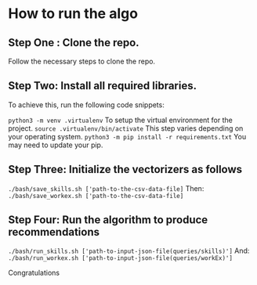 # How to run the algo

## Step One : Clone the repo.
Follow the necessary steps to clone the repo.

## Step Two: Install all required libraries.
To achieve this, run the following code snippets:

`python3 -m venv .virtualenv`
To setup the virtual environment for the project.
`source .virtualenv/bin/activate`
This step varies depending on your operating system.
`python3 -m pip install -r requirements.txt`
You may need to update your pip.

## Step Three: Initialize the vectorizers as follows
`./bash/save_skills.sh ['path-to-the-csv-data-file]`
Then:
`./bash/save_workex.sh ['path-to-the-csv-data-file]`

## Step Four: Run the algorithm to produce recommendations
`./bash/run_skills.sh ['path-to-input-json-file(queries/skills)']`
And:
`./bash/run_workex.sh ['path-to-input-json-file(queries/workEx)']`

Congratulations
